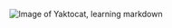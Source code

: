 ![Image of Yaktocat, learning markdown](https://avatars3.githubusercontent.com/u/14876199?s=40&v=4)
